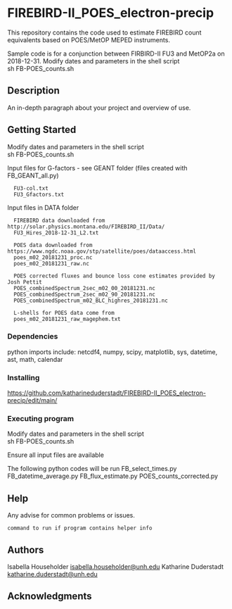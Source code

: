 # FIREBIRD-II_POES_electron-precip


This repository contains the code used to estimate FIREBIRD count equivalents 
based on POES/MetOP MEPED instruments. 

Sample code is for a conjunction between FIRBIRD-II FU3 and MetOP2a on 2018-12-31.
Modify dates and parameters in the shell script  
      sh FB-POES_counts.sh

## Description

An in-depth paragraph about your project and overview of use.

## Getting Started

Modify dates and parameters in the shell script  
      sh FB-POES_counts.sh

Input files for G-factors - see GEANT folder (files created with FB_GEANT_all.py) 

      FU3-col.txt
      FU3_Gfactors.txt

Input files in DATA folder

      FIREBIRD data downloaded from http://solar.physics.montana.edu/FIREBIRD_II/Data/ 
      FU3_Hires_2018-12-31_L2.txt

      POES data downloaded from https://www.ngdc.noaa.gov/stp/satellite/poes/dataaccess.html 
      poes_m02_20181231_proc.nc
      poes_m02_20181231_raw.nc

      POES corrected fluxes and bounce loss cone estimates provided by Josh Pettit 
      POES_combinedSpectrum_2sec_m02_00_20181231.nc
      POES_combinedSpectrum_2sec_m02_90_20181231.nc
      POES_combinedSpectrum_m02_BLC_highres_20181231.nc

      L-shells for POES data come from 
      poes_m02_20181231_raw_magephem.txt

### Dependencies

python imports include: netcdf4, numpy, scipy, matplotlib, sys, datetime, ast, math, calendar

### Installing

https://github.com/katharineduderstadt/FIREBIRD-II_POES_electron-precip/edit/main/

### Executing program

Modify dates and parameters in the shell script  
      sh FB-POES_counts.sh

Ensure all input files are available 

The following python codes will be run
      FB_select_times.py
      FB_datetime_average.py
      FB_flux_estimate.py
      POES_counts_corrected.py

## Help

Any advise for common problems or issues.
```
command to run if program contains helper info
```

## Authors

Isabella Householder   isabella.householder@unh.edu 
Katharine Duderstadt   katharine.duderstadt@unh.edu


## Acknowledgments







